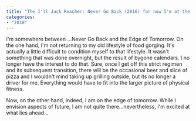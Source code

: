 ```yaml
---
title: "The I'll Jack Reacher: Never Go Back (2016) for now I'm at the Edge of Tomorrow (2014)"
categories:
- "2018"
---
```


I'm somewhere between ...Never Go Back and the Edge of Tomorrow.  On the one hand, I'm not returning to my old lifestyle of food gorging. It's actually a little difficult to condition myself to that lifestyle.  It wasn't something that was done overnight, but the result of bygone calendars.  I no longer have the interest to do that.  Sure, once I get off this strict regimen and its subsequent transition, there will be the occasional beer and slice of pizza and I wouldn't mind taking up grilling outside, but its no longer a driver for me.  Everything would have to fit into the larger picture of physical fitness.

Now, on the other hand, indeed, I am on the edge of tomorrow.  While I envision aspects of future, I am not quite there...nevertheless, I'm excited at what lies ahead...